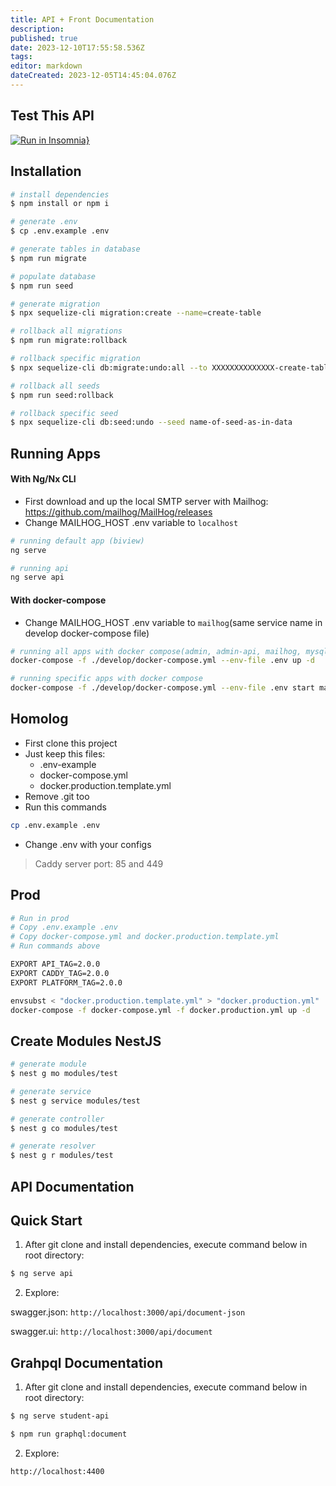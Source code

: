 ```yaml
---
title: API + Front Documentation
description: 
published: true
date: 2023-12-10T17:55:58.536Z
tags: 
editor: markdown
dateCreated: 2023-12-05T14:45:04.076Z
---
```


## Test This API
[![Run in Insomnia}](https://insomnia.rest/images/run.svg)]()

## Installation

```bash
# install dependencies
$ npm install or npm i
```

```bash
# generate .env
$ cp .env.example .env
```

```bash
# generate tables in database
$ npm run migrate
```

```bash
# populate database
$ npm run seed
```

```bash
# generate migration
$ npx sequelize-cli migration:create --name=create-table
```

```bash
# rollback all migrations
$ npm run migrate:rollback
```

```bash
# rollback specific migration
$ npx sequelize-cli db:migrate:undo:all --to XXXXXXXXXXXXXX-create-table.js
```

```bash
# rollback all seeds
$ npm run seed:rollback
```

```bash
# rollback specific seed
$ npx sequelize-cli db:seed:undo --seed name-of-seed-as-in-data
```

## Running Apps

#### With Ng/Nx CLI

- First download and up the local SMTP server with Mailhog: https://github.com/mailhog/MailHog/releases
- Change MAILHOG_HOST .env variable to `localhost`

```bash
# running default app (biview)
ng serve
```

```bash
# running api
ng serve api
```

#### With docker-compose

- Change MAILHOG_HOST .env variable to `mailhog`(same service name in develop docker-compose file)

```bash
# running all apps with docker compose(admin, admin-api, mailhog, mysql, etc...)
docker-compose -f ./develop/docker-compose.yml --env-file .env up -d
```
```bash
# running specific apps with docker compose
docker-compose -f ./develop/docker-compose.yml --env-file .env start mailhog biview-database admin-api admin
```
## Homolog

* First clone this project
* Just keep this files:
  - .env-example
  - docker-compose.yml
  - docker.production.template.yml  
* Remove .git too
* Run this commands
```Bash 
cp .env.example .env
```
* Change .env with your configs
> Caddy server port: 85 and 449

## Prod

```Bash
# Run in prod
# Copy .env.example .env
# Copy docker-compose.yml and docker.production.template.yml
# Run commands above

EXPORT API_TAG=2.0.0
EXPORT CADDY_TAG=2.0.0
EXPORT PLATFORM_TAG=2.0.0

envsubst < "docker.production.template.yml" > "docker.production.yml"
docker-compose -f docker-compose.yml -f docker.production.yml up -d
```

## Create Modules NestJS

```bash
# generate module
$ nest g mo modules/test
```

```bash
# generate service
$ nest g service modules/test
```

```bash
# generate controller
$ nest g co modules/test
```

```bash
# generate resolver
$ nest g r modules/test
```

## API Documentation

## Quick Start

1. After git clone and install dependencies, execute command below in root directory:

```bash
$ ng serve api
```

2. Explore:

swagger.json: `http://localhost:3000/api/document-json`

swagger.ui: `http://localhost:3000/api/document`

## Grahpql Documentation

1. After git clone and install dependencies, execute command below in root directory:

```bash
$ ng serve student-api
```

```bash
$ npm run graphql:document
```

2. Explore:

`http://localhost:4400`
